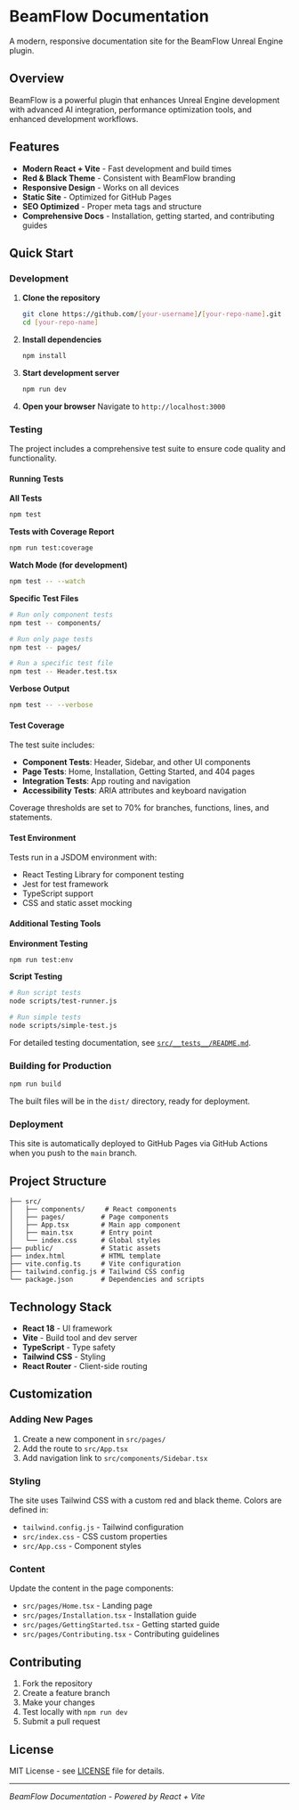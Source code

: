 # BeamFlow Documentation

A modern, responsive documentation site for the BeamFlow Unreal Engine plugin.

## Overview

BeamFlow is a powerful plugin that enhances Unreal Engine development with advanced AI integration, performance optimization tools, and enhanced development workflows.

## Features

-  **Modern React + Vite** - Fast development and build times
-  **Red & Black Theme** - Consistent with BeamFlow branding
-  **Responsive Design** - Works on all devices
-  **Static Site** - Optimized for GitHub Pages
-  **SEO Optimized** - Proper meta tags and structure
-  **Comprehensive Docs** - Installation, getting started, and contributing guides

## Quick Start

### Development

1. **Clone the repository**
   ```bash
   git clone https://github.com/[your-username]/[your-repo-name].git
   cd [your-repo-name]
   ```

2. **Install dependencies**
   ```bash
   npm install
   ```

3. **Start development server**
   ```bash
   npm run dev
   ```

4. **Open your browser**
   Navigate to `http://localhost:3000`

### Testing

The project includes a comprehensive test suite to ensure code quality and functionality.

#### Running Tests

**All Tests**
```bash
npm test
```

**Tests with Coverage Report**
```bash
npm run test:coverage
```

**Watch Mode (for development)**
```bash
npm test -- --watch
```

**Specific Test Files**
```bash
# Run only component tests
npm test -- components/

# Run only page tests
npm test -- pages/

# Run a specific test file
npm test -- Header.test.tsx
```

**Verbose Output**
```bash
npm test -- --verbose
```

#### Test Coverage

The test suite includes:
- **Component Tests**: Header, Sidebar, and other UI components
- **Page Tests**: Home, Installation, Getting Started, and 404 pages
- **Integration Tests**: App routing and navigation
- **Accessibility Tests**: ARIA attributes and keyboard navigation

Coverage thresholds are set to 70% for branches, functions, lines, and statements.

#### Test Environment

Tests run in a JSDOM environment with:
- React Testing Library for component testing
- Jest for test framework
- TypeScript support
- CSS and static asset mocking

#### Additional Testing Tools

**Environment Testing**
```bash
npm run test:env
```

**Script Testing**
```bash
# Run script tests
node scripts/test-runner.js

# Run simple tests
node scripts/simple-test.js
```

For detailed testing documentation, see [`src/__tests__/README.md`](src/__tests__/README.md).

### Building for Production

```bash
npm run build
```

The built files will be in the `dist/` directory, ready for deployment.

### Deployment

This site is automatically deployed to GitHub Pages via GitHub Actions when you push to the `main` branch.

## Project Structure

```
├── src/
│   ├── components/     # React components
│   ├── pages/         # Page components
│   ├── App.tsx        # Main app component
│   ├── main.tsx       # Entry point
│   └── index.css      # Global styles
├── public/            # Static assets
├── index.html         # HTML template
├── vite.config.ts     # Vite configuration
├── tailwind.config.js # Tailwind CSS config
└── package.json       # Dependencies and scripts
```

## Technology Stack

- **React 18** - UI framework
- **Vite** - Build tool and dev server
- **TypeScript** - Type safety
- **Tailwind CSS** - Styling
- **React Router** - Client-side routing

## Customization

### Adding New Pages

1. Create a new component in `src/pages/`
2. Add the route to `src/App.tsx`
3. Add navigation link to `src/components/Sidebar.tsx`

### Styling

The site uses Tailwind CSS with a custom red and black theme. Colors are defined in:
- `tailwind.config.js` - Tailwind configuration
- `src/index.css` - CSS custom properties
- `src/App.css` - Component styles

### Content

Update the content in the page components:
- `src/pages/Home.tsx` - Landing page
- `src/pages/Installation.tsx` - Installation guide
- `src/pages/GettingStarted.tsx` - Getting started guide
- `src/pages/Contributing.tsx` - Contributing guidelines

## Contributing

1. Fork the repository
2. Create a feature branch
3. Make your changes
4. Test locally with `npm run dev`
5. Submit a pull request

## License

MIT License - see [LICENSE](LICENSE) file for details.

---

*BeamFlow Documentation - Powered by React + Vite*
